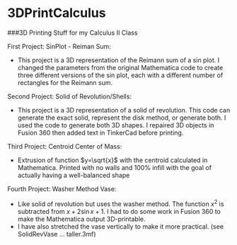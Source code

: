 # 3DPrintCalculus
###3D Printing Stuff for my Calculus II Class

First Project: SinPlot - Reiman Sum:
  - This project is a 3D representation of the Reimann sum of a sin plot. I changed the parameters from the original Mathematica code to create three different versions of the sin plot, each with a different number of rectangles for the Reimann sum.

Second Project: Solid of Revolution/Shells:
- This project is a 3D representation of a solid of revolution. This code can generate the exact solid, represent the disk method, or generate both. I used the code to generate both 3D shapes. I repaired 3D objects in Fusion 360 then added text in TinkerCad before printing.

Third Project: Centroid Center of Mass:
- Extrusion of function $y=\sqrt{x}$ with the centroid calculated in Mathematica. Printed with no walls and 100% infill with the goal of actually having a well-balanced shape

Fourth Project: Washer Method Vase:
- Like solid of revolution but uses the washer method. The function $x^2$ is subtracted from $x + 2\sin{x} + 1$. I had to do some work in Fusion 360 to make the Mathematica output 3D-printable.
- I have also stretched the vase vertically to make it more practical. (see SolidRevVase ... taller.3mf)

